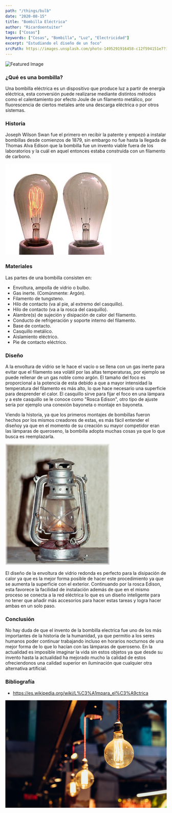 ```yaml
---
path: "/things/bulb"
date: "2020-08-15"
title: "Bombilla Eléctrica"
author: "Ricardoentuiter"
tags: ["Cosas"]
keywords: ["Cosas", "Bombilla", "Luz", "Electricidad"]
excerpt: "Estudiando el diseño de un foco"
srcPath: https://images.unsplash.com/photo-1495291916458-c12f594151e7?ixlib=rb-1.2.1&ixid=eyJhcHBfaWQiOjEyMDd9&auto=format&fit=crop&w=1350&q=80
---
```


![Featured Image](https://images.unsplash.com/photo-1495291916458-c12f594151e7?ixlib=rb-1.2.1&ixid=eyJhcHBfaWQiOjEyMDd9&auto=format&fit=crop&w=1350&q=80 "Photo by Johannes Plenio on Unsplash")

### ¿Qué es una bombilla?

Una bombilla eléctrica es un dispositivo que produce luz a partir de energía eléctrica, esta conversión puede realizarse mediante distintos métodos como el calentamiento por efecto Joule de un filamento metálico, por fluorescencia de ciertos metales ante una descarga eléctrica o por otros sistemas.

### Historia

Joseph Wilson Swan fue el primero en recibir la patente y empezó a instalar bombillas desde comienzos de 1879, sin embargo no fue hasta la llegada de Thomas Alva Edison que la bombilla fue un invento viable fuera de los laboratorios y la cuál en aquel entonces estaba construida con un filamento de carbono.

![Filamento de carbono en un lámpara](./middle.jpg)

### Materiales

Las partes de una bombilla consisten en:

- Envoltura, ampolla de vidrio o bulbo.
- Gas inerte. (Comúnmente: Argón).
- Filamento de tungsteno.
- Hilo de contacto (va al pie, al extremo del casquillo).
- Hilo de contacto (va a la rosca del casquillo).
- Alambre(s) de sujeción y disipación de calor del filamento.
- Conducto de refrigeración y soporte interno del filamento.
- Base de contacto.
- Casquillo metálico.
- Aislamiento eléctrico.
- Pie de contacto eléctrico.

### Diseño

A la envoltura de vidrio se le hace el vacío o se llena con un gas inerte para evitar que el filamento sea volátil por las altas temperaturas, por ejemplo se puede rellenar de un gas noble como argón. El tamaño del foco es proporcional a la potencia de esta debido a que a mayor intensidad la temperatura del filamento es más alto, lo que hace necesario una superficie para desprender el calor. El casquillo sirve para fijar el foco en una lámpara y a este casquillo se le conoce como "Rosca Edison", otro tipo de ajuste sería por ejemplo una conexión bayoneta o montaje en bayoneta.

Viendo la historia, ya que los primeros montajes de bombillas fueron hechos por los mismos creadores de estas, es más fácil entender el diseñoy ya que en el momento de su creación su mayor competidor eran las lámparas de queroseno, la bombilla adopta muchas cosas ya que lo que busca es reemplazarla.

![Lampara de queroseno](./Petrolamp.jpg)

El diseño de la envoltura de vidrio redonda es perfecto para la disipación de calor ya que es la mejor forma posible de hacer este procedimiento ya que se aumenta la superficie con el exterior. Continuando por la rosca Edison, esta favorece la facilidad de instalación además de que en el mismo proceso se conecta a la red eléctrica lo que es un diseño inteligente para no tener que añadir más accesorios para hacer estas tareas y logra hacer ambas en un solo paso.

### Conclusión

No hay duda de que el invento de la bombilla electrica fue uno de los más importantes de la historia de la humanidad, ya que permitio a los seres humanos poder continuar trabajando incluso en horarios nocturnos de una mejor forma de lo que lo hacían con las lámparas de queroseno. En la actualidad es imposible imaginar la vida sin estos objetos ya que desde su invento hasta la actualidad ha mejorado mucho la calidad de estos ofreciendonos una calidad superior en iluminación que cualquier otra alternativa artificial.

### Bibliografía

- https://es.wikipedia.org/wiki/L%C3%A1mpara_el%C3%A9ctrica

![Photo by Álvaro Serrano on Unsplash](./bulbfinal.jpg)
